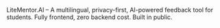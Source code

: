 LiteMentor.AI – A multilingual, privacy-first, AI-powered feedback tool for students. Fully frontend, zero backend cost. Built in public.